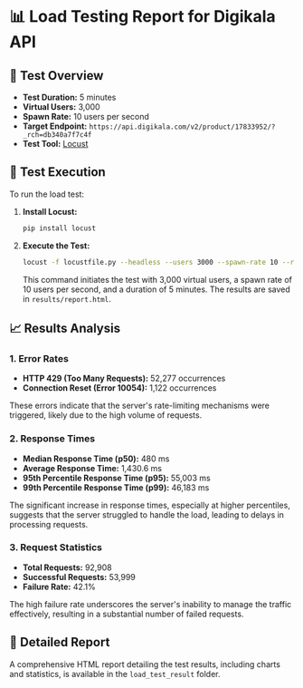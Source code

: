 # 📊 Load Testing Report for Digikala API

## 🧪 Test Overview

* **Test Duration:** 5 minutes
* **Virtual Users:** 3,000
* **Spawn Rate:** 10 users per second
* **Target Endpoint:** `https://api.digikala.com/v2/product/17833952/?_rch=db340a7f7c4f`
* **Test Tool:** [Locust](https://locust.io/)

## 🔧 Test Execution

To run the load test:

1. **Install Locust:**

   ```bash
   pip install locust
   ```

2. **Execute the Test:**

   ```bash
   locust -f locustfile.py --headless --users 3000 --spawn-rate 10 --run-time 5m
   ```

   This command initiates the test with 3,000 virtual users, a spawn rate of 10 users per second, and a duration of 5 minutes. The results are saved in `results/report.html`.

## 📈 Results Analysis

### 1. Error Rates

* **HTTP 429 (Too Many Requests):** 52,277 occurrences
* **Connection Reset (Error 10054):** 1,122 occurrences

These errors indicate that the server's rate-limiting mechanisms were triggered, likely due to the high volume of requests.

### 2. Response Times

* **Median Response Time (p50):** 480 ms
* **Average Response Time:** 1,430.6 ms
* **95th Percentile Response Time (p95):** 55,003 ms
* **99th Percentile Response Time (p99):** 46,183 ms

The significant increase in response times, especially at higher percentiles, suggests that the server struggled to handle the load, leading to delays in processing requests.

### 3. Request Statistics

* **Total Requests:** 92,908
* **Successful Requests:** 53,999
* **Failure Rate:** 42.1%

The high failure rate underscores the server's inability to manage the traffic effectively, resulting in a substantial number of failed requests.

## 📄 Detailed Report

A comprehensive HTML report detailing the test results, including charts and statistics, is available in the `load_test_result` folder.

